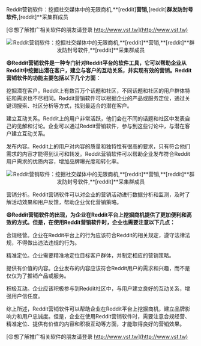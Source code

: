 Reddit营销软件：挖掘社交媒体中的无限商机,**[reddit]**营销,**[reddit]**群发防封号软件,**[reddit]**采集群成员

[😍想了解推广相关软件的朋友请登录 http://www.vst.tw](http://www.vst.tw)

 <center><img src="https://vst.tw/MP4/tuiguang/png/2.png" alt="Reddit营销软件：挖掘社交媒体中的无限商机,**[reddit]**营销,**[reddit]**群发防封号软件,**[reddit]**采集群成员"></center>

**😄Reddit营销软件是一种专门针对Reddit平台的软件工具，它可以帮助企业从Reddit中挖掘出潜在客户，建立与客户的互动关系，并实现有效的营销。Reddit营销软件的功能主要包括以下几个方面：**

挖掘潜在客户。Reddit上有数百万个话题和社区，不同话题和社区的用户群体特征和需求也不尽相同。Reddit营销软件可以根据企业的产品或服务定位，通过关键词搜索、社区分析等方式，找到最适合的潜在客户。

建立互动关系。Reddit上的用户非常活跃，他们会在不同的话题和社区中发表自己的见解和讨论。企业可以通过Reddit营销软件，参与到这些讨论中，与潜在客户建立互动关系。

发布内容。Reddit上的用户对内容的质量和独特性有很高的要求，只有符合他们需求的内容才能得到认可和转发。Reddit营销软件可以帮助企业发布符合Reddit用户需求的优质内容，增加品牌曝光度和转化率。

 <center><img src="https://vst.tw/MP4/tuiguang/png/4.png" alt="Reddit营销软件：挖掘社交媒体中的无限商机,**[reddit]**营销,**[reddit]**群发防封号软件,**[reddit]**采集群成员"></center>

营销分析。Reddit营销软件可以对企业的营销活动进行数据分析和监测，及时了解活动效果和用户反馈，帮助企业优化营销策略。

**😄Reddit营销软件的出现，为企业在Reddit平台上挖掘商机提供了更加便利和高效的方式。但是，在使用Reddit营销软件时，企业也需要注意以下几点：**

合规经营。企业在Reddit平台上的行为应该符合Reddit的相关规定，遵守法律法规，不得做出违法违规的行为。

精准定位。企业需要精准地定位目标客户群体，并制定相应的营销策略。

提供有价值的内容。企业发布的内容应该符合Reddit用户的需求和兴趣，而不是仅仅为了推销产品或服务。

积极互动。企业应该积极参与到Reddit社区中，与用户建立良好的互动关系，增强用户信任度。

综上所述，Reddit营销软件可以帮助企业在Reddit平台上挖掘商机，建立品牌影响力和用户忠诚度。但是，企业在使用Reddit营销软件时，需要注意合规经营、精准定位、提供有价值的内容和积极互动等方面，才能取得良好的营销效果。

[😍想了解推广相关软件的朋友请登录 http://www.vst.tw](http://www.vst.tw)




